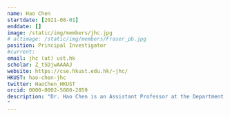 ```yaml
---
name: Hao Chen
startdate: [2021-08-01]
enddate: []
image: /static/img/members/jhc.jpg
# altimage: /static/img/members/Fraser_pb.jpg
position: Principal Investigator
#current:
email: jhc (at) ust.hk
scholar: Z_t5DjwAAAAJ
website: https://cse.hkust.edu.hk/~jhc/
HKUST: hao-chen-jhc
twitter: HaoChen_HKUST
orcid: 0000-0002-5080-2859
description: "Dr. Hao Chen is an Assistant Professor at the Department of Computer Science and Engineering and Department of Chemical and Biological Engineering, The Hong Kong University of Science and Technology. He leads the Smart Lab focusing on developing trustworthy AI for healthcare. He received the Ph.D. degree from The Chinese University of Hong Kong (CUHK) in 2017. He was a postdoctoral research fellow in CUHK previously. He has 100+ publications (Google Scholar Citations 25K+, h-index 63) in MICCAI, IEEE-TMI, MIA, CVPR, AAAI, Nature Communications, Radiology, Lancet Digital Health, Nature Machine Intelligence, JAMA, etc. He also has rich industrial research experience (e.g., Siemens), and holds a dozen of patents in AI and medical image analysis. He received several premium awards such as Asian Young Scientist Fellowship in 2023, MICCAI Young Scientist Impact Award in 2019, Forbes China 30 under 30 and several best paper awards. He serves as the Associate Editor of multiple journals including IEEE Transactions on Neural Networks and Learning Systems, Journal of Biomedical and Health Informatics, Neurocomputing, Computerized Medical Imaging and Graphics, Medical Physics, etc. He serves as the Program Committee of multiple international conferences including Area Chair of MICCAI 2021-2023, ACM MM 2024, MIDL 2022-2023, CVPR 2023 and SPC of AAAI 2022, etc. He also led the team winning 15+ medical grand challenges.
"
---
```

